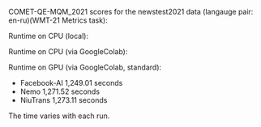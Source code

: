 COMET-QE-MQM_2021 scores for the newstest2021 data (langauge pair: en-ru)(WMT-21 Metrics task):

Runtime on CPU (local):

Runtime on CPU (via GoogleColab):

Runtime on GPU (via GoogleColab, standard):

- Facebook-AI 1,249.01 seconds
- Nemo 1,271.52 seconds
- NiuTrans 1,273.11 seconds

The time varies with each run.
